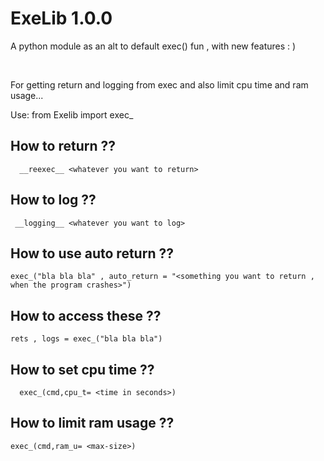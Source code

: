 # ExeLib 1.0.0

A python module as an alt to default exec() fun , with new features :  )

<br>

For getting return and logging from exec and also limit cpu time and ram usage...

 Use: from Exelib import exec_

## How to return ?? 
    
      
      __reexec__ <whatever you want to return>

## How to log ??
     
     
     __logging__ <whatever you want to log>

## How to use auto return ??
    
    exec_("bla bla bla" , auto_return = "<something you want to return , when the program crashes>")

## How to access these ??
   
    rets , logs = exec_("bla bla bla")


## How to set cpu time ??
      
      exec_(cmd,cpu_t= <time in seconds>)

## How to limit ram usage  ??
    
    exec_(cmd,ram_u= <max-size>)
  
  
